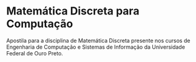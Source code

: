 Matemática Discreta para Computação
===================================

Apostila para a disciplina de Matemática Discreta presente nos cursos de Engenharia de Computação e 
Sistemas de Informação da Universidade Federal de Ouro Preto.